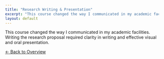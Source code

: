```yaml
---
title: "Research Writing & Presentation"
excerpt: "This course changed the way I communicated in my academic facilities. Writing the research proposal required clarity in ..."
layout: default
---
```


This course changed the way I communicated in my academic facilities. Writing the research proposal required clarity in writing and effective visual and oral presentation.

[← Back to Overview](portfolio-4.md)
